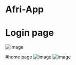 # Afri-App

# Login page
![image](https://user-images.githubusercontent.com/94281852/177494444-0ad4388f-33fe-4162-8fed-25ea0be78430.png)


#home page 
![image](https://user-images.githubusercontent.com/94281852/177498999-6e97437c-166f-4762-b4e7-6178cb0af773.png)
![image](https://user-images.githubusercontent.com/94281852/177499107-109732f1-2b55-4628-94d2-84ae5621c0db.png)
